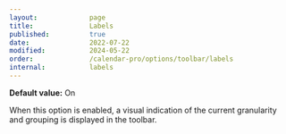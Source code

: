 ```yaml
---
layout:             page
title:              Labels
published:          true
date:               2022-07-22
modified:           2024-05-22
order:              /calendar-pro/options/toolbar/labels
internal:           labels
---
```

**Default value:** On

When this option is enabled, a visual indication of the current granularity and grouping is displayed in the toolbar.
